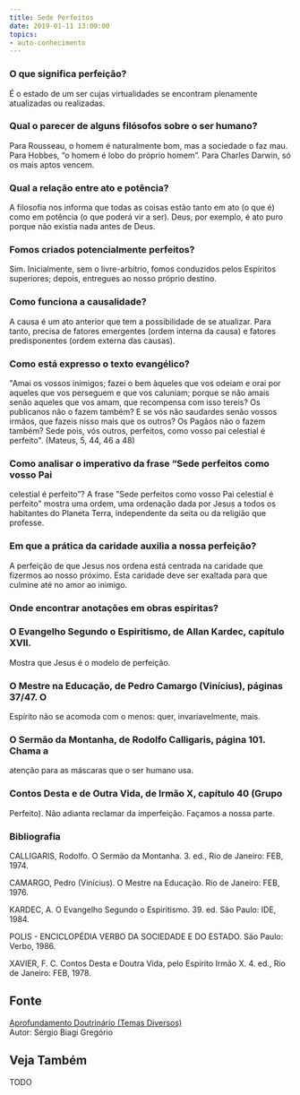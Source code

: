 ```yaml
---
title: Sede Perfeitos
date: 2019-01-11 13:00:00
topics: 
- auto-conhecimento
---
```


### O que significa perfeição?
É o estado de um ser cujas virtualidades se encontram plenamente
atualizadas ou realizadas.

### Qual o parecer de alguns filósofos sobre o ser humano?
Para Rousseau, o homem é naturalmente bom, mas a sociedade o faz mau.
Para Hobbes, “o homem é lobo do próprio homem”. Para Charles Darwin, só
os mais aptos vencem.

### Qual a relação entre ato e potência?
A filosofia nos informa que todas as coisas estão tanto em ato (o que é)
como em potência (o que poderá vir a ser). Deus, por exemplo, é ato puro
porque não existia nada antes de Deus.

### Fomos criados potencialmente perfeitos?
Sim. Inicialmente, sem o livre-arbítrio, fomos conduzidos pelos
Espíritos superiores; depois, entregues ao nosso próprio destino.

### Como funciona a causalidade?
A causa é um ato anterior que tem a possibilidade de se atualizar. Para
tanto, precisa de fatores emergentes (ordem interna da causa) e
fatores predisponentes (ordem externa das causas).

### Como está expresso o texto evangélico?
"Amai os vossos inimigos; fazei o bem àqueles que vos odeiam e orai por
aqueles que vos perseguem e que vos caluniam; porque se não amais senão
aqueles que vos amam, que recompensa com isso tereis? Os publicanos não
o fazem também? E se vós não saudardes senão vossos irmãos, que fazeis
nisso mais que os outros? Os Pagãos não o fazem também? Sede pois, vós
outros, perfeitos, como vosso pai celestial é perfeito". (Mateus, 5, 44,
46 a 48)

### Como analisar o imperativo da frase “Sede perfeitos como vosso Pai
celestial é perfeito”?
A frase "Sede perfeitos como vosso Pai celestial é perfeito" mostra uma
ordem, uma ordenação dada por Jesus a todos os habitantes do Planeta
Terra, independente da seita ou da religião que professe.

### Em que a prática da caridade auxilia a nossa perfeição?
A perfeição de que Jesus nos ordena está centrada na caridade que
fizermos ao nosso próximo. Esta caridade deve ser exaltada para que
culmine até no amor ao inimigo.

### Onde encontrar anotações em obras espíritas?
### O Evangelho Segundo o Espiritismo, de Allan Kardec, capítulo XVII.
Mostra que Jesus é o modelo de perfeição.
### O Mestre na Educação, de Pedro Camargo (Vinícius), páginas 37/47. O
Espírito não se acomoda com o menos: quer, invariavelmente, mais.
### O Sermão da Montanha, de Rodolfo Calligaris, página 101. Chama a
atenção para as máscaras que o ser humano usa.
### Contos Desta e de Outra Vida, de Irmão X, capítulo 40 (Grupo
Perfeito). Não adianta reclamar da imperfeição. Façamos a nossa parte.


### Bibliografia
CALLIGARIS, Rodolfo. O Sermão da Montanha. 3. ed., Rio de Janeiro:
FEB, 1974.

CAMARGO, Pedro (Vinícius). O Mestre na Educação. Rio de Janeiro: FEB,
1976.

KARDEC, A. O Evangelho Segundo o Espiritismo. 39. ed. São Paulo: IDE,
1984.

POLIS - ENCICLOPÉDIA VERBO DA SOCIEDADE E DO ESTADO. São Paulo: Verbo,
1986.

XAVIER, F. C. Contos Desta e Doutra Vida, pelo Espírito Irmão X. 4.
ed., Rio de Janeiro: FEB, 1978.

## Fonte
[Aprofundamento Doutrinário (Temas Diversos)](https://sites.google.com/view/aprofundamentodoutrinario/sede-perfeitos)  
Autor: Sérgio Biagi Gregório



## Veja Também
TODO


